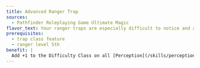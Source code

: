 ```yaml
---
title: Advanced Ranger Trap
sources:
  - Pathfinder Roleplaying Game Ultimate Magic
flavor_text: Your ranger traps are especially difficult to notice and avoid.
prerequisites:
  - trap class feature
  - ranger level 5th
benefit: |
  Add +1 to the Difficulty Class on all [Perception](/skills/perception/) and [Disable Device](/skills/disable-device/) skill checks to find or disable the traps you make with your trap class feature. Add a +1 to the Difficulty Class on all saving throws against the effects of the trap you make with your trap class feature.
---
```


